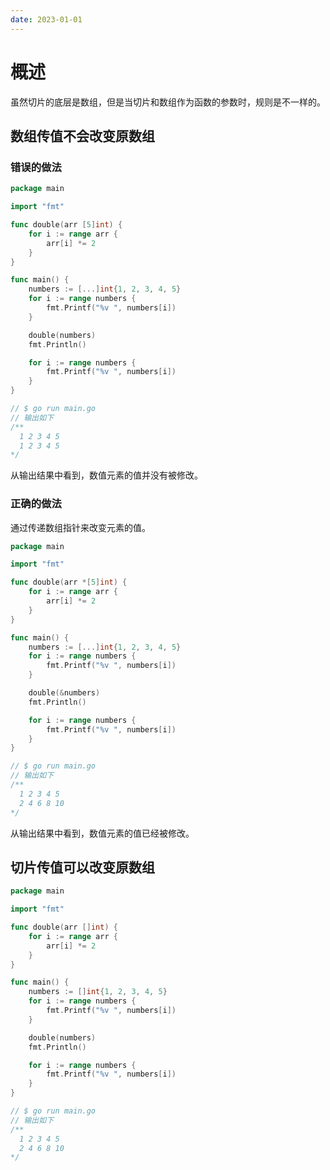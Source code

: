 ```yaml
---
date: 2023-01-01
---
```


# 概述

虽然切片的底层是数组，但是当切片和数组作为函数的参数时，规则是不一样的。

## 数组传值不会改变原数组

### 错误的做法

```go
package main

import "fmt"

func double(arr [5]int) {
	for i := range arr {
		arr[i] *= 2
	}
}

func main() {
	numbers := [...]int{1, 2, 3, 4, 5}
	for i := range numbers {
		fmt.Printf("%v ", numbers[i])
	}

	double(numbers)
	fmt.Println()

	for i := range numbers {
		fmt.Printf("%v ", numbers[i])
	}
}

// $ go run main.go
// 输出如下
/**
  1 2 3 4 5
  1 2 3 4 5
*/
```

从输出结果中看到，数值元素的值并没有被修改。

### 正确的做法

通过传递数组指针来改变元素的值。

```go
package main

import "fmt"

func double(arr *[5]int) {
	for i := range arr {
		arr[i] *= 2
	}
}

func main() {
	numbers := [...]int{1, 2, 3, 4, 5}
	for i := range numbers {
		fmt.Printf("%v ", numbers[i])
	}

	double(&numbers)
	fmt.Println()

	for i := range numbers {
		fmt.Printf("%v ", numbers[i])
	}
}

// $ go run main.go
// 输出如下 
/**
  1 2 3 4 5
  2 4 6 8 10
*/
```

从输出结果中看到，数值元素的值已经被修改。

## 切片传值可以改变原数组

```go
package main

import "fmt"

func double(arr []int) {
	for i := range arr {
		arr[i] *= 2
	}
}

func main() {
	numbers := []int{1, 2, 3, 4, 5}
	for i := range numbers {
		fmt.Printf("%v ", numbers[i])
	}

	double(numbers)
	fmt.Println()

	for i := range numbers {
		fmt.Printf("%v ", numbers[i])
	}
}

// $ go run main.go
// 输出如下 
/**
  1 2 3 4 5
  2 4 6 8 10
*/
```
